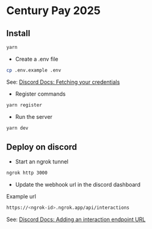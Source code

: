 # Century Pay 2025

## Install

```bash
yarn
```

- Create a .env file

```bash
cp .env.example .env
```

See: [Discord Docs: Fetching your credentials](https://discord.com/developers/docs/quick-start/getting-started#fetching-your-credentials)

- Register commands

```bash
yarn register
```

- Run the server

```bash
yarn dev
```

## Deploy on discord

- Start an ngrok tunnel

```bash
ngrok http 3000
```

- Update the webhook url in the discord dashboard

Example url
```sh
https://<ngrok-id>.ngrok.app/api/interactions
```

See: [Discord Docs: Adding an interaction endpoint URL](https://discord.com/developers/docs/quick-start/getting-started#adding-an-interaction-endpoint-url)
